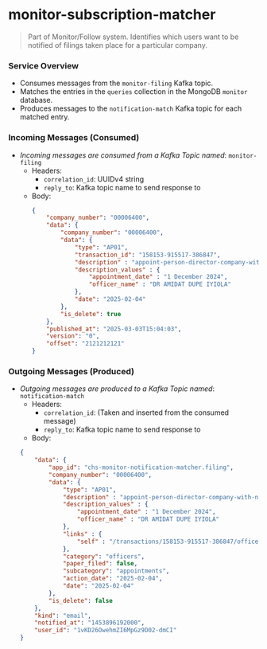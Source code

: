 # monitor-subscription-matcher

> Part of Monitor/Follow system. Identifies which users want to be notified of filings taken place for a particular
company.

### Service Overview
- Consumes messages from the `monitor-filing` Kafka topic.
- Matches the entries in the `queries` collection in the MongoDB `monitor` database.
- Produces messages to the `notification-match` Kafka topic for each matched entry.

### Incoming Messages (Consumed)
- *Incoming messages are consumed from a Kafka Topic named*: `monitor-filing`
  - Headers:
    - `correlation_id`: UUIDv4 string
    - `reply_to`: Kafka topic name to send response to
  - Body:
    ```json
    {
        "company_number": "00006400",
        "data": {
            "company_number": "00006400",
            "data": {
                "type": "AP01",
                "transaction_id": "158153-915517-386847",
                "description" : "appoint-person-director-company-with-name-date",
                "description_values" : {
                    "appointment_date" : "1 December 2024",
                    "officer_name" : "DR AMIDAT DUPE IYIOLA"
                },
                "date": "2025-02-04"
            },
            "is_delete": true
        },
        "published_at": "2025-03-03T15:04:03",
        "version": "0",
        "offset": "2121212121"
    }
    ```
    
### Outgoing Messages (Produced)
  - *Outgoing messages are produced to a Kafka Topic named*: `notification-match`
    - Headers:
        - `correlation_id`: (Taken and inserted from the consumed message)
        - `reply_to`: Kafka topic name to send response to
    - Body:
    ```json
    {
        "data": {
            "app_id": "chs-monitor-notification-matcher.filing",
            "company_number": "00006400",
            "data": {
                "type": "AP01",
                "description" : "appoint-person-director-company-with-name-date",
                "description_values" : {
                    "appointment_date" : "1 December 2024",
                    "officer_name" : "DR AMIDAT DUPE IYIOLA"
                },
                "links" : {
                    "self" : "/transactions/158153-915517-386847/officers/67a2396e8e70c90c76a3ba62"
                },
                "category": "officers",
                "paper_filed": false,
                "subcategory": "appointments",
                "action_date": "2025-02-04",
                "date": "2025-02-04"
            },
            "is_delete": false
        },
        "kind": "email",
        "notified_at": "1453896192000",
        "user_id": "1vKD26OwehmZI6MpGz9D02-dmCI"
    }
    ```
    

